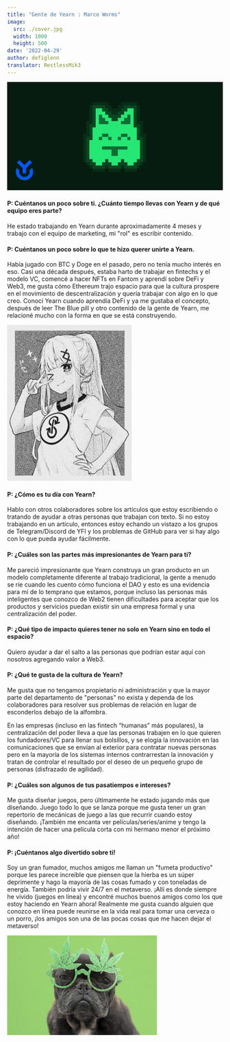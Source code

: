 ```yaml
---
title: "Gente de Yearn : Marco Worms"
image:
  src: ./cover.jpg
  width: 1000
  height: 500
date: '2022-04-29'
author: defiglenn
translator: RestlessMik3
---
```


![](cover.jpg?w=1000&h=500)

#### P: Cuéntanos un poco sobre ti. ¿Cuánto tiempo llevas con Yearn y de qué equipo eres parte?

He estado trabajando en Yearn durante aproximadamente 4 meses y trabajo con el equipo de marketing, mi "rol" es escribir contenido.

#### P: Cuéntanos un poco sobre lo que te hizo querer unirte a Yearn.

Había jugado con BTC y Doge en el pasado, pero no tenía mucho interés en eso. Casi una década después, estaba harto de trabajar en fintechs y el modelo VC, comencé a hacer NFTs en Fantom y aprendí sobre DeFi y Web3, me gusta cómo Ethereum trajo espacio para que la cultura prospere en el movimiento de descentralización y quería trabajar con algo en lo que creo. Conocí Yearn cuando aprendía DeFi y ya me gustaba el concepto, después de leer The Blue pill y otro contenido de la gente de Yearn, me relacioné mucho con la forma en que se está construyendo.

![](image2.jpg?w=291&h=363)

#### P: ¿Cómo es tu día con Yearn?

Hablo con otros colaboradores sobre los artículos que estoy escribiendo o tratando de ayudar a otras personas que trabajan con texto. Si no estoy trabajando en un artículo, entonces estoy echando un vistazo a los grupos de Telegram/Discord de YFI y los problemas de GitHub para ver si hay algo con lo que pueda ayudar fácilmente.

#### P: ¿Cuáles son las partes más impresionantes de Yearn para ti?

Me pareció impresionante que Yearn construya un gran producto en un modelo completamente diferente al trabajo tradicional, la gente a menudo se ríe cuando les cuento cómo funciona el DAO y esto es una evidencia para mí de lo temprano que estamos, porque incluso las personas más inteligentes que conozco de Web2 tienen dificultades para aceptar que los productos y servicios puedan existir sin una empresa formal y una centralización del poder.

#### P: ¿Qué tipo de impacto quieres tener no solo en Yearn sino en todo el espacio?

Quiero ayudar a dar el salto a las personas que podrían estar aquí con nosotros agregando valor a Web3.

#### P: ¿Qué te gusta de la cultura de Yearn?

Me gusta que no tengamos propietario ni administración y que la mayor parte del departamento de "personas" no exista y dependa de los colaboradores para resolver sus problemas de relación en lugar de esconderlos debajo de la alfombra.

En las empresas (incluso en las fintech “humanas” más populares), la centralización del poder lleva a que las personas trabajen en lo que quieren los fundadores/VC para llenar sus bolsillos, y se elogia la innovación en las comunicaciones que se envían al exterior para contratar nuevas personas pero en la mayoría de los sistemas internos contrarrestan la innovación y tratan de controlar el resultado por el deseo de un pequeño grupo de personas (disfrazado de agilidad).

#### P: ¿Cuáles son algunos de tus pasatiempos e intereses?

Me gusta diseñar juegos, pero últimamente he estado jugando más que diseñando. Juego todo lo que se lanza porque me gusta tener un gran repertorio de mecánicas de juego a las que recurrir cuando estoy diseñando. ¡También me encanta ver películas/series/anime y tengo la intención de hacer una película corta con mi hermano menor el próximo año!

#### P: ¡Cuéntanos algo divertido sobre ti!

Soy un gran fumador, muchos amigos me llaman un "fumeta productivo" porque les parece increíble que piensen que la hierba es un súper deprimente y hago la mayoría de las cosas fumado y con toneladas de energía. También podría vivir 24/7 en el metaverso. ¡Allí es donde siempre he vivido (juegos en línea) y encontré muchos buenos amigos como los que estoy haciendo en Yearn ahora! Realmente me gusta cuando alguien que conozco en línea puede reunirse en la vida real para tomar una cerveza o un porro, ¡los amigos son una de las pocas cosas que me hacen dejar el metaverso!

![](image3.jpg?w=350&h=232)
